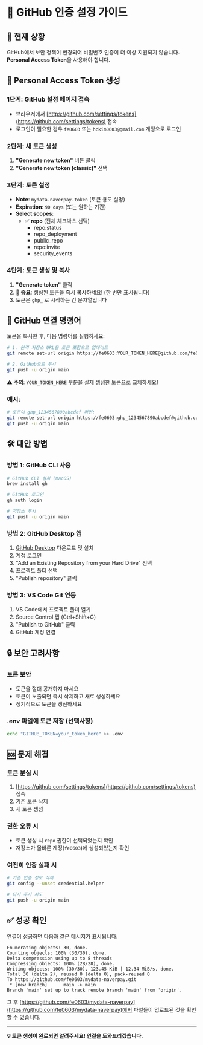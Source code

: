 # 🔐 GitHub 인증 설정 가이드

## 🚨 현재 상황
GitHub에서 보안 정책이 변경되어 비밀번호 인증이 더 이상 지원되지 않습니다. **Personal Access Token**을 사용해야 합니다.

## 🔑 Personal Access Token 생성

### 1단계: GitHub 설정 페이지 접속
- 브라우저에서 [https://github.com/settings/tokens](https://github.com/settings/tokens) 접속
- 로그인이 필요한 경우 `fe0603` 또는 `hckim0603@gmail.com` 계정으로 로그인

### 2단계: 새 토큰 생성
1. **"Generate new token"** 버튼 클릭
2. **"Generate new token (classic)"** 선택

### 3단계: 토큰 설정
- **Note**: `mydata-naverpay-token` (토큰 용도 설명)
- **Expiration**: `90 days` (또는 원하는 기간)
- **Select scopes**: 
  - ✅ **repo** (전체 체크박스 선택)
    - repo:status
    - repo_deployment
    - public_repo
    - repo:invite
    - security_events

### 4단계: 토큰 생성 및 복사
1. **"Generate token"** 클릭
2. 🚨 **중요**: 생성된 토큰을 즉시 복사하세요! (한 번만 표시됩니다)
3. 토큰은 `ghp_` 로 시작하는 긴 문자열입니다

## 🔗 GitHub 연결 명령어

토큰을 복사한 후, 다음 명령어를 실행하세요:

```bash
# 1. 원격 저장소 URL을 토큰 포함으로 업데이트
git remote set-url origin https://fe0603:YOUR_TOKEN_HERE@github.com/fe0603/mydata-naverpay.git

# 2. GitHub으로 푸시
git push -u origin main
```

**⚠️ 주의**: `YOUR_TOKEN_HERE` 부분을 실제 생성한 토큰으로 교체하세요!

### 예시:
```bash
# 토큰이 ghp_1234567890abcdef 라면:
git remote set-url origin https://fe0603:ghp_1234567890abcdef@github.com/fe0603/mydata-naverpay.git
git push -u origin main
```

## 🛠️ 대안 방법

### 방법 1: GitHub CLI 사용
```bash
# GitHub CLI 설치 (macOS)
brew install gh

# GitHub 로그인
gh auth login

# 저장소 푸시
git push -u origin main
```

### 방법 2: GitHub Desktop 앱
1. [GitHub Desktop](https://desktop.github.com/) 다운로드 및 설치
2. 계정 로그인
3. "Add an Existing Repository from your Hard Drive" 선택
4. 프로젝트 폴더 선택
5. "Publish repository" 클릭

### 방법 3: VS Code Git 연동
1. VS Code에서 프로젝트 폴더 열기
2. Source Control 탭 (Ctrl+Shift+G)
3. "Publish to GitHub" 클릭
4. GitHub 계정 연결

## 🔒 보안 고려사항

### 토큰 보안
- 토큰을 절대 공개하지 마세요
- 토큰이 노출되면 즉시 삭제하고 새로 생성하세요
- 정기적으로 토큰을 갱신하세요

### .env 파일에 토큰 저장 (선택사항)
```bash
echo "GITHUB_TOKEN=your_token_here" >> .env
```

## 🆘 문제 해결

### 토큰 분실 시
1. [https://github.com/settings/tokens](https://github.com/settings/tokens) 접속
2. 기존 토큰 삭제
3. 새 토큰 생성

### 권한 오류 시
- 토큰 생성 시 `repo` 권한이 선택되었는지 확인
- 저장소가 올바른 계정(`fe0603`)에 생성되었는지 확인

### 여전히 인증 실패 시
```bash
# 기존 인증 정보 삭제
git config --unset credential.helper

# 다시 푸시 시도
git push -u origin main
```

## ✅ 성공 확인

연결이 성공하면 다음과 같은 메시지가 표시됩니다:
```
Enumerating objects: 30, done.
Counting objects: 100% (30/30), done.
Delta compression using up to 8 threads
Compressing objects: 100% (28/28), done.
Writing objects: 100% (30/30), 123.45 KiB | 12.34 MiB/s, done.
Total 30 (delta 2), reused 0 (delta 0), pack-reused 0
To https://github.com/fe0603/mydata-naverpay.git
 * [new branch]      main -> main
Branch 'main' set up to track remote branch 'main' from 'origin'.
```

그 후 [https://github.com/fe0603/mydata-naverpay](https://github.com/fe0603/mydata-naverpay)에서 파일들이 업로드된 것을 확인할 수 있습니다.

---

**💡 토큰 생성이 완료되면 알려주세요! 연결을 도와드리겠습니다.**
